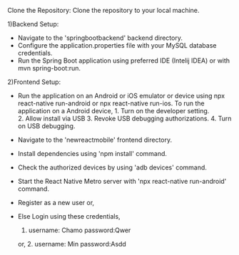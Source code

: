 Clone the Repository: Clone the repository to your local machine.

1)Backend Setup:
* Navigate to the 'springbootbackend' backend directory.
* Configure the application.properties file with your MySQL database credentials.
* Run the Spring Boot application using preferred IDE (Intelij IDEA) or with mvn spring-boot:run.

  
2)Frontend Setup:
* Run the application on an Android or iOS emulator or device using npx react-native run-android or npx react-native run-ios.
  To run the application on a Android device, 
           1. Turn on the developer setting.   
           2. Allow install via USB
           3. Revoke USB debugging authorizations.
           4. Turn on USB debugging.
* Navigate to the 'newreactmobile' frontend directory.
* Install dependencies using 'npm install' command.
* Check the authorized devices by using 'adb devices' command.
* Start the React Native Metro server with 'npx react-native run-android' command.

* Register as a new user or,
* Else Login using these credentials,
   1. username: Chamo
      password:Qwer

  or,
  2. username: Min
     password:Asdd
  

  
